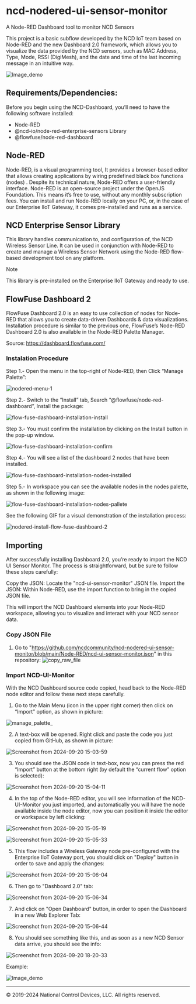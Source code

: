 # ncd-nodered-ui-sensor-monitor
A Node-RED Dashboard tool to monitor NCD Sensors 

This project is a basic subflow developed by the NCD IoT team based on Node-RED and the new Dashboard 2.0 framework, which allows you to visualize the data provided by the NCD sensors, such as MAC Address, Type, Mode, RSSI (DigiMesh), and the date and time of the last incoming message in an intuitive way.

![Image_demo](https://github.com/user-attachments/assets/e511ef23-9d4a-43ef-a60c-459bd28cd6a3)

## Requirements/Dependencies:

Before you begin using the NCD-Dashboard, you’ll need to have the following software installed:

- Node-RED
- @ncd-io/node-red-enterprise-sensors Library
- @flowfuse/node-red-dashboard

## Node-RED

Node-RED, is a visual programming tool, It provides a browser-based editor that allows creating applications by wiring predefined black box functions (nodes) . Despite its technical nature, Node-RED offers a user-friendly interface. Node-RED is an open-source project under the OpenJS Foundation. This means it’s free to use, without any monthly subscription fees. You can install and run Node-RED locally on your PC, or, in the case of our Enterprise IIoT Gateway, it comes pre-installed and runs as a service.

## NCD Enterprise Sensor Library
This library handles communication to, and configuration of, the NCD Wireless Sensor Line. It can be used in conjunction with Node-RED to create and manage a Wireless Sensor Network using the Node-RED flow-based development tool on any platform.

> [!NOTE]
> This library is pre-installed on the Enterprise IIoT Gateway and ready to use.

## FlowFuse Dashboard 2

FlowFuse Dashboard 2.0 is an easy to use collection of nodes for Node-RED that allows you to create data-driven Dashboards & data visualizations. Installation procedure is similar to the previous one, FlowFuse’s Node-RED Dashboard 2.0 is also available in the Node-RED Palette Manager.

Source: https://dashboard.flowfuse.com/

### Instalation Procedure

Step 1.- Open the menu in the top-right of Node-RED, then Click “Manage Palette”:

![nodered-menu-1](https://github.com/user-attachments/assets/34964892-72fc-4315-84e4-3abbfa15c02c)

Step 2.- Switch to the “Install” tab, Search “@flowfuse/node-red-dashboard”, Install the  package:

![flow-fuse-dashboard-installation-install](https://github.com/user-attachments/assets/ba49cb81-810a-4f48-be8d-0928a09c89df)

Step 3.- You must confirm the installation by clicking on the Install button in the pop-up window.

![flow-fuse-dashboard-installation-confirm](https://github.com/user-attachments/assets/e43151e5-6482-406f-93b5-74a62cae7584)

Step 4.- You will see a list of the dashboard 2 nodes that have been installed.

![flow-fuse-dashboard-installation-nodes-installed](https://github.com/user-attachments/assets/5f7d308d-3647-45b5-a322-c493ab07dff6)

Step 5.- In workspace you can see the available nodes in the nodes palette, as shown in the following image:

![flow-fuse-dashboard-installation-nodes-pallete](https://github.com/user-attachments/assets/31244a7c-92d9-4f71-b834-0698ec451360)

See the following GIF for a visual demonstration of the installation process:

![nodered-install-flow-fuse-dashboard-2](https://github.com/user-attachments/assets/aae21534-2964-4c1b-a107-09f71352cc58)

## Importing
After successfully installing Dashboard 2.0, you’re ready to import the NCD UI Sensor Monitor. The process is straightforward, but be sure to follow these steps carefully:

Copy the JSON: Locate the "ncd-ui-sensor-monitor" JSON file.
Import the JSON: Within Node-RED, use the import function to bring in the copied JSON file.

This will import the NCD Dashboard elements into your Node-RED workspace, allowing you to visualize and interact with your NCD sensor data.

### Copy JSON File
 1. Go to "https://github.com/ncdcommunity/ncd-nodered-ui-sensor-monitor/blob/main/Node-RED/ncd-ui-sensor-monitor.json" in this repository:
![copy_raw_file](https://github.com/user-attachments/assets/fa47f7c8-9461-4c38-be1a-58f35e887e48)

### Import NCD-UI-Monitor
With the NCD Dashboard source code copied, head back to the Node-RED node editor and follow these next steps carefully.

1. Go to the Main Menu (icon in the upper right corner) then click on “Import” option, as shown in picture:

![manage_palette_](https://github.com/user-attachments/assets/0998f8fc-a42b-455c-9fc6-e2fb4feb7c86)

2. A text-box will be opened. Right click and paste the code you just copied from GitHub, as shown in picture:

 ![Screenshot from 2024-09-20 15-03-59](https://github.com/user-attachments/assets/3b81fc63-ac09-485d-be1f-df06dc0f14bc)

3. You should see the JSON code in text-box, now you can press the red “Import” button at the bottom right (by default the “current flow” option is selected):

![Screenshot from 2024-09-20 15-04-11](https://github.com/user-attachments/assets/9c936814-746b-4d8c-a5ad-99b836fff2aa)

4. In the top of the Node-RED editor, you will see information of the NCD-UI-Monitor you just imported, and automatically you will have the node available inside the node editor, now you can position it inside the editor or workspace by left clicking:

![Screenshot from 2024-09-20 15-05-19](https://github.com/user-attachments/assets/b0794185-94a6-41c3-b355-fd5c31d57717)

![Screenshot from 2024-09-20 15-05-33](https://github.com/user-attachments/assets/b5c607fc-b6d0-45ee-a08d-d91a4bc1829d)

5. This flow includes a Wireless Gateway node pre-configured with the Enterprise IIoT Gateway port, you should click on "Deploy" button in order to save and apply the changes:

![Screenshot from 2024-09-20 15-06-04](https://github.com/user-attachments/assets/7650b69f-2d4f-4f12-a49b-2eca3148a255)


6. Then go to "Dashboard 2.0" tab:

![Screenshot from 2024-09-20 15-06-34](https://github.com/user-attachments/assets/83f15f7c-616f-4c12-8420-9804daf89e7c)


7. And click on "Open Dashboard" button, in order to open the Dashboard in a new Web Explorer Tab:

![Screenshot from 2024-09-20 15-06-44](https://github.com/user-attachments/assets/b40b3474-3a8a-438c-9a40-d3edc5ba5c98)


8. You should see something like this, and as soon as a new NCD Sensor data arrive, you should see the info:


![Screenshot from 2024-09-20 18-20-33](https://github.com/user-attachments/assets/9fc3f53d-6f75-4941-8d41-73744307cab6)

Example:

![Image_demo](https://github.com/user-attachments/assets/2d040d94-a826-4704-8716-2e80d667fe43)



_____________________________________________________________________________________
© 2019-2024 National Control Devices, LLC. All rights reserved.









